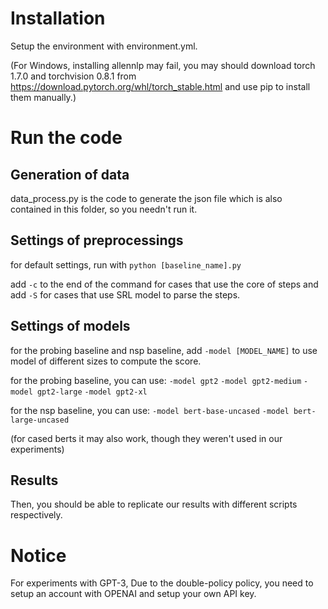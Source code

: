 # Installation
Setup the environment with environment.yml.

(For Windows, installing allennlp may fail, you may should download torch 1.7.0 and torchvision 0.8.1 from https://download.pytorch.org/whl/torch_stable.html and use pip to install them manually.)
# Run the code
## Generation of data

data_process.py is the code to generate the json file which is also contained in this folder, so you needn't run it. 
## Settings of preprocessings
for default settings, run with `python [baseline_name].py`

add `-c` to the end of the command for cases that use the core of steps and add `-S` for cases that use SRL model to parse the steps. 

## Settings of models

for the probing baseline and nsp baseline, add `-model [MODEL_NAME]` to use model of different sizes to compute the score. 

for the probing baseline, you can use:
`-model gpt2` `-model gpt2-medium` `-model gpt2-large` `-model gpt2-xl`

for the nsp baseline, you can use:
`-model bert-base-uncased` `-model bert-large-uncased` 

(for cased berts it may also work, though they weren't used in our experiments)
## Results
Then, you should be able to replicate our results with different scripts respectively.

# Notice
For experiments with GPT-3, Due to the double-policy policy, you need to setup an account with OPENAI and setup your own API key.

